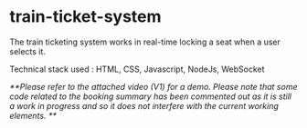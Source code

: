 # train-ticket-system

The train ticketing system works in real-time locking a seat when a user selects it. 

Technical stack used : HTML, CSS, Javascript, NodeJs, WebSocket

_**Please refer to the attached video (V1) for a demo.
Please note that some code related to the booking summary has been commented out as it is still a work in progress and so it does not interfere with the current working elements. **_


